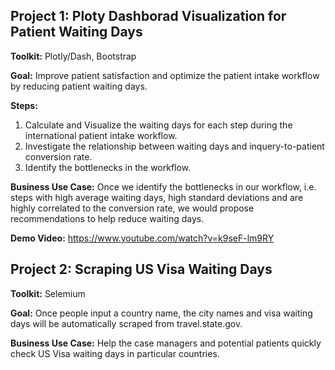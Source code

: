 ## Project 1: Ploty Dashborad Visualization for Patient Waiting Days

**Toolkit:** Plotly/Dash, Bootstrap

**Goal:** Improve patient satisfaction and optimize the patient intake workflow by reducing patient waiting days. 

**Steps:**

1. Calculate and Visualize the waiting days for each step during the international patient intake workflow. 
2. Investigate the relationship between waiting days and inquery-to-patient conversion rate.
3. Identify the bottlenecks in the workflow.

**Business Use Case:** Once we identify the bottlenecks in our workflow, i.e. steps with high average waiting days, high standard deviations and are highly correlated to the conversion rate, we would propose recommendations to help reduce waiting days. 

**Demo Video:** https://www.youtube.com/watch?v=k9seF-lm9RY

## Project 2: Scraping US Visa Waiting Days

**Toolkit:** Selemium

**Goal:** Once people input a country name, the city names and visa waiting days will be automatically scraped from travel.state.gov.

**Business Use Case:** Help the case managers and potential patients quickly check US Visa waiting days in particular countries. 
